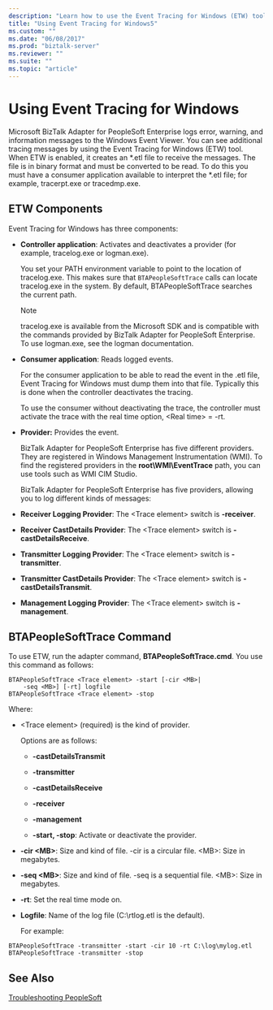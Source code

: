 ```yaml
---
description: "Learn how to use the Event Tracing for Windows (ETW) tool to view tracing messages for the Microsoft BizTalk Adapter for PeopleSoft Enterprise."
title: "Using Event Tracing for Windows5"
ms.custom: ""
ms.date: "06/08/2017"
ms.prod: "biztalk-server"
ms.reviewer: ""
ms.suite: ""
ms.topic: "article"
---
```

# Using Event Tracing for Windows

Microsoft BizTalk Adapter for PeopleSoft Enterprise logs error, warning, and information messages to the Windows Event Viewer. You can see additional tracing messages by using the Event Tracing for Windows (ETW) tool. When ETW is enabled, it creates an \*.etl file to receive the messages. The file is in binary format and must be converted to be read. To do this you must have a consumer application available to interpret the \*.etl file; for example, tracerpt.exe or tracedmp.exe.  
  
## ETW Components
  
 Event Tracing for Windows has three components:  
  
- **Controller application**: Activates and deactivates a provider (for example, tracelog.exe or logman.exe).  
  
   You set your PATH environment variable to point to the location of tracelog.exe. This makes sure that `BTAPeopleSoftTrace` calls can locate tracelog.exe in the system. By default, BTAPeopleSoftTrace searches the current path.  
  
  > [!NOTE]
  > tracelog.exe is available from the Microsoft SDK and is compatible with the commands provided by BizTalk Adapter for PeopleSoft Enterprise. To use logman.exe, see the logman documentation.  
  
- **Consumer application**: Reads logged events.  
  
   For the consumer application to be able to read the event in the .etl file, Event Tracing for Windows must dump them into that file. Typically this is done when the controller deactivates the tracing.  
  
   To use the consumer without deactivating the trace, the controller must activate the trace with the real time option, \<Real time\> = -rt.  
  
- **Provider:** Provides the event.  
  
   BizTalk Adapter for PeopleSoft Enterprise has five different providers. They are registered in Windows Management Instrumentation (WMI). To find the registered providers in the **root\WMI\EventTrace** path, you can use tools such as WMI CIM Studio.  
  
  BizTalk Adapter for PeopleSoft Enterprise has five providers, allowing you to log different kinds of messages:  
  
- **Receiver Logging Provider**: The \<Trace element\> switch is **-receiver**.  
  
- **Receiver CastDetails Provider**: The \<Trace element\> switch is **-castDetailsReceive**.  
  
- **Transmitter Logging Provider**: The \<Trace element\> switch is **-transmitter**.  
  
- **Transmitter CastDetails Provider**: The \<Trace element\> switch is **-castDetailsTransmit**.  
  
- **Management Logging Provider**: The \<Trace element\> switch is **-management**.  
  
## BTAPeopleSoftTrace Command  
 To use ETW, run the adapter command, **BTAPeopleSoftTrace.cmd**. You use this command as follows:  
  
```  
BTAPeopleSoftTrace <Trace element> -start [-cir <MB>|   
    -seq <MB>] [-rt] logfile  
BTAPeopleSoftTrace <Trace element> -stop  
```  
  
 Where:  
  
- \<Trace element\> (required) is the kind of provider.  
  
   Options are as follows:  
  
  -   **-castDetailsTransmit**  
  
  -   **-transmitter**  
  
  -   **-castDetailsReceive**  
  
  -   **-receiver**  
  
  -   **-management**  
  
  -   **-start, -stop**: Activate or deactivate the provider.  
  
- **-cir \<MB\>**: Size and kind of file. -cir is a circular file. \<MB\>: Size in megabytes.  
  
- **-seq \<MB\>**: Size and kind of file. -seq is a sequential file. \<MB\>: Size in megabytes.  
  
- **-rt**: Set the real time mode on.  
  
- **Logfile**: Name of the log file (C:\rtlog.etl is the default).  
  
  For example:  
  
```  
BTAPeopleSoftTrace -transmitter -start -cir 10 -rt C:\log\mylog.etl  
BTAPeopleSoftTrace -transmitter -stop  
```  
  
## See Also  
 [Troubleshooting PeopleSoft](../core/troubleshooting-peoplesoft.md)
